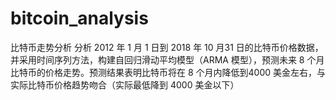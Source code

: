 # bitcoin_analysis
比特币走势分析
分析 2012 年 1 月 1 日到 2018 年 10 月31 日的比特币价格数据，并采用时间序列方法，构建自回归滑动平均模型（ARMA 模型），预测未来 8 个月比特币的价格走势。预测结果表明比特币将在 8 个月内降低到4000 美金左右，与实际比特币价格趋势吻合（实际最低降到 4000 美金以下）
